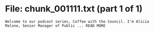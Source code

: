 ﻿# File: chunk_001111.txt (part 1 of 1)
```
Welcome to our podcast series, Coffee with the Council. I'm Alicia Malone, Senior Manager of Public ... READ MORE
```

